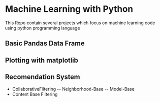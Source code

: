 # Machine Learning with Python
This Repo contain several projects which focus on machine learning code using python programming language 

## Basic Pandas Data Frame 

## Plotting with matplotlib

## Recomendation System
- CollaborativeFiltering
	-- Neighborhood-Base
	-- Model-Base
- Content Base Filtering



